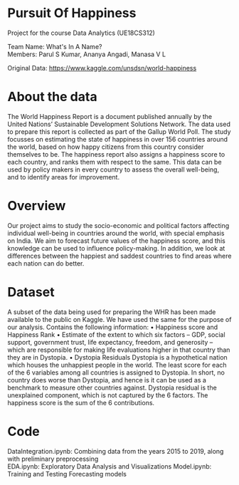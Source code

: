# Pursuit Of Happiness
Project for the course Data Analytics (UE18CS312)

Team Name: What's In A Name?                                                                                                                                                  
Members: Parul S Kumar, Ananya Angadi, Manasa V L

Original Data: https://www.kaggle.com/unsdsn/world-happiness

# About the data
The World Happiness Report is a document published annually by the United Nations’ Sustainable Development Solutions Network. The data used to prepare this report is collected as part of the Gallup World Poll. The study focusses on estimating the state of happiness in over 156 countries around the world, based on how happy citizens from this country consider themselves to be. The happiness report also assigns a happiness score to each country, and ranks them with respect to the same. This data can be used by policy makers in every country to assess the overall well-being, and to identify areas for improvement.

# Overview
Our project aims to study the socio-economic and political factors affecting individual well-being in countries around the world, with special emphasis on India. We aim to forecast future values of the happiness score, and this knowledge can be used to influence policy-making. In addition, we look at differences between the happiest and saddest countries to find areas where each nation can do better.

# Dataset
A subset of the data being used for preparing the WHR has been made available to the public on Kaggle. We have used the same for the purpose of our analysis. Contains the following information:
•	Happiness score and Happiness Rank
•	Estimate of the extent to which six factors – GDP, social support, government trust, life expectancy, freedom, and generosity – which are responsible for making life evaluations higher in that country than they are in Dystopia.
•	Dystopia Residuals
Dystopia is a hypothetical nation which houses the unhappiest people in the world. The least score for each of the 6 variables among all countries is assigned to Dystopia. In short, no country does worse than Dystopia, and hence is it can be used as a benchmark to measure other countries against. Dystopia residual is the unexplained component, which is not captured by the 6 factors.
The happiness score is the sum of the 6 contributions.

# Code
DataIntegration.ipynb: Combining data from the years 2015 to 2019, along with preliminary preprocessing                                                                   
EDA.ipynb: Exploratory Data Analysis and Visualizations
Model.ipynb: Training and Testing Forecasting models
